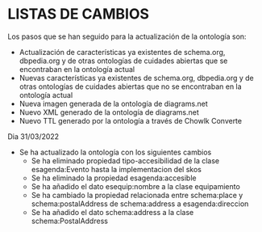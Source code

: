 # LISTAS DE CAMBIOS

Los pasos que se han seguido para la actualización de la ontología son:
* Actualización de  características ya existentes de schema.org, dbpedia.org y de otras ontologías de cuidades abiertas que se encontraban en la ontología actual
*  Nuevas características ya existentes de schema.org, dbpedia.org y de otras ontologías de cuidades abiertas que no se encontraban en la ontología actual
* Nueva imagen  generada de la ontología de diagrams.net
* Nuevo XML generado de la ontología de diagrams.net
* Nuevo TTL generado por la ontología a través de Chowlk Converte

Dia 31/03/2022
* Se ha actualizado la ontología con los siguientes cambios
  - Se ha eliminado propiedad tipo-accesibilidad de la clase esagenda:Evento hasta la implementacion del skos
  - Se ha eliminado la propiedad esagenda:accesible
  - Se ha añadido el dato esequip:nombre a la clase equipamiento
  - Se ha cambiado la propiedad relacionada entre schema:place y schema:postalAddress de schema:address a esagenda:direccion
  - Se ha añadido el dato schema:address a la clase schema:PostalAddress